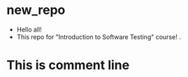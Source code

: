 # new_repo
* Hello all!
 * This repo for "Introduction to Software Testing" course!
.
# This is comment line
